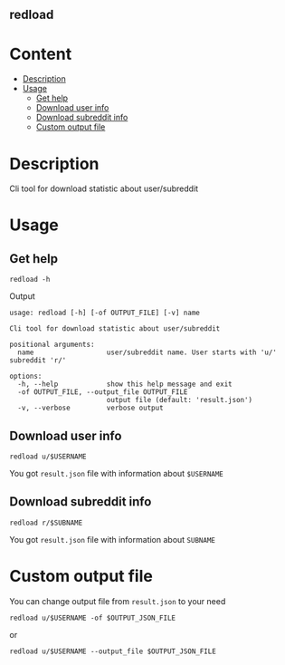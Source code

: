 redload
---

# Content

- [Description](#description)
- [Usage](#usage)
    - [Get help](#get-help)
    - [Download user info](#download-user-info)
    - [Download subreddit info](#download-subreddit-info)
    - [Custom output file](#custom-output-file)

# Description

Cli tool for download statistic about user/subreddit

# Usage

## Get help

```commandline
redload -h
```

Output

```commandline
usage: redload [-h] [-of OUTPUT_FILE] [-v] name

Cli tool for download statistic about user/subreddit

positional arguments:
  name                  user/subreddit name. User starts with 'u/' subreddit 'r/'

options:
  -h, --help            show this help message and exit
  -of OUTPUT_FILE, --output_file OUTPUT_FILE
                        output file (default: 'result.json')
  -v, --verbose         verbose output
```

## Download user info

```commandline
redload u/$USERNAME
```

You got `result.json` file with information about `$USERNAME`

## Download subreddit info

```commandline
redload r/$SUBNAME
```

You got `result.json` file with information about `SUBNAME`

# Custom output file

You can change output file from `result.json` to your need

```commandline
redload u/$USERNAME -of $OUTPUT_JSON_FILE
```

or 
```commandline
redload u/$USERNAME --output_file $OUTPUT_JSON_FILE
```